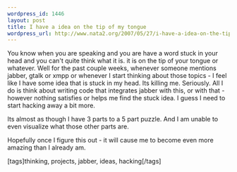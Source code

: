 ```yaml
--- 
wordpress_id: 1446
layout: post
title: I have a idea on the tip of my tongue
wordpress_url: http://www.nata2.org/2007/05/27/i-have-a-idea-on-the-tip-of-my-tongue/
---
```

<p>You know when you are speaking and you are have a word stuck in your head and you can't quite think what it is. it is on the tip of your tongue&nbsp;or whatever. Well for the past couple weeks, whenever someone mentions jabber, gtalk or xmpp or whenever I start thinking about those topics - I feel like I have some idea that is stuck in my head. Its killing me. Seriously. All I do is think about writing code that integrates jabber with this, or with that - however nothing satisfies or helps me find the stuck idea. I guess I need to start hacking away a bit more. </p> <p>Its almost as though I have 3 parts to a 5 part puzzle. And I am unable to even visualize what those other parts are. </p> <p>Hopefully once I figure this out -&nbsp;it will cause me to become even&nbsp;more amazing&nbsp;than I&nbsp;already am.</p> <div class="wlWriterSmartContent" id="0767317B-992E-4b12-91E0-4F059A8CECA8:1b891f36-f949-4c6d-bd00-fae81b366f3d" contenteditable="false" style="padding-right: 0px; display: inline; padding-left: 0px; padding-bottom: 0px; margin: 0px; padding-top: 0px">[tags]thinking, projects, jabber, ideas, hacking[/tags]</div>
